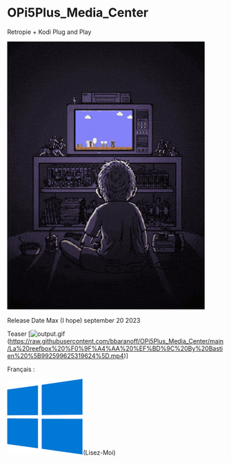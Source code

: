 # OPi5Plus_Media_Center
Retropie + Kodi Plug and Play

![my.gif](https://raw.githubusercontent.com/bbaranoff/OPi5Plus_Media_Center/9d4d738f78aede6ac61803ce8ef1adb72d5d4bd9/my.gif)

Release Date Max (I hope) september 20 2023

Teaser
[![output.gif](output.gif)(https://raw.githubusercontent.com/bbaranoff/OPi5Plus_Media_Center/main/La%20reefbox%20%F0%9F%A4%AA%20%EF%BD%9C%20By%20Bastien%20%5B992599625319624%5D.mp4)]

Français :

![Windows.svg](https://raw.githubusercontent.com/bbaranoff/OPi5Plus_Media_Center/main/Windows.svg)(Lisez-Moi)
